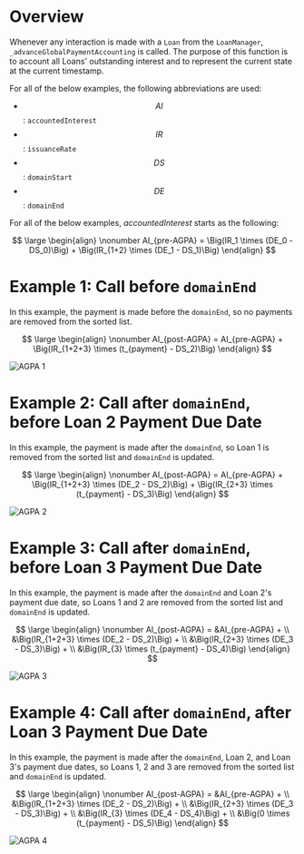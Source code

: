 # Overview

Whenever any interaction is made with a `Loan` from the `LoanManager`, `_advanceGlobalPaymentAccounting` is called. The purpose of this function is to account all Loans' outstanding interest and to represent the current state at the current timestamp.

For all of the below examples, the following abbreviations are used:
- $$ AI $$: `accountedInterest`
- $$ IR $$: `issuanceRate`
- $$ DS $$: `domainStart`
- $$ DE $$: `domainEnd`

For all of the below examples, $accountedInterest$ starts as the following:



$$
\large
\begin{align}
\nonumber AI_{pre-AGPA} = \Big(IR_1 \times (DE_0 - DS_0)\Big) + \Big(IR_{1+2} \times (DE_1 - DS_1)\Big)
\end{align}
$$


# Example 1: Call before `domainEnd`

In this example, the payment is made before the `domainEnd`, so no payments are removed from the sorted list.



$$
\large
\begin{align}
\nonumber AI_{post-AGPA} = AI_{pre-AGPA} + \Big(IR_{1+2+3} \times (t_{payment} - DS_2)\Big)
\end{align}
$$


![AGPA 1](https://user-images.githubusercontent.com/44272939/196194337-01360be6-04fb-402f-b064-d21faba1f62d.svg)

# Example 2: Call after `domainEnd`, before Loan 2 Payment Due Date

In this example, the payment is made after the `domainEnd`, so Loan 1 is removed from the sorted list and `domainEnd` is updated.



$$
\large
\begin{align}
\nonumber AI_{post-AGPA} = AI_{pre-AGPA} + \Big(IR_{1+2+3} \times (DE_2 - DS_2)\Big) + \Big(IR_{2+3} \times (t_{payment} - DS_3)\Big)
\end{align}
$$


![AGPA 2](https://user-images.githubusercontent.com/44272939/196194336-ce355b53-0cad-445f-a5dd-7cb34ab1865d.svg)

# Example 3: Call after `domainEnd`, before Loan 3 Payment Due Date

In this example, the payment is made after the `domainEnd` and Loan 2's payment due date, so Loans 1 and 2 are removed from the sorted list and `domainEnd` is updated.



$$
\large
\begin{align}
\nonumber AI_{post-AGPA} = &AI_{pre-AGPA} + \\
                           &\Big(IR_{1+2+3} \times (DE_2 - DS_2)\Big) + \\
                           &\Big(IR_{2+3} \times (DE_3 - DS_3)\Big) + \\
                           &\Big(IR_{3} \times (t_{payment} - DS_4)\Big)
\end{align}
$$


![AGPA 3](https://user-images.githubusercontent.com/44272939/196215192-cf45223e-fc8a-4b1e-a412-4c56ea7f9a6e.svg)

# Example 4: Call after `domainEnd`, after Loan 3 Payment Due Date

In this example, the payment is made after the `domainEnd`, Loan 2, and Loan 3's payment due dates, so Loans 1, 2 and 3 are removed from the sorted list and `domainEnd` is updated.



$$
\large
\begin{align}
\nonumber AI_{post-AGPA} = &AI_{pre-AGPA} + \\
                           &\Big(IR_{1+2+3} \times (DE_2 - DS_2)\Big) + \\
                           &\Big(IR_{2+3} \times (DE_3 - DS_3)\Big) + \\
                           &\Big(IR_{3} \times (DE_4 - DS_4)\Big) + \\
                           &\Big(0 \times (t_{payment} - DS_5)\Big)
\end{align}
$$


![AGPA 4](https://user-images.githubusercontent.com/44272939/196194328-a16a052d-f9b0-4897-a0b4-225b9035d6d7.svg)
